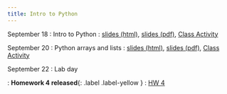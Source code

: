 ```yaml
---
title: Intro to Python
---
```


September 18
: Intro to Python
  : [slides (html)](https://sta279-f23.github.io/slides/lecture_9.html), [slides (pdf)](https://sta279-f23.github.io/slides/lecture_9.pdf), [Class Activity](https://sta279-f23.github.io/class_activities/ca_lecture_9.html)

September 20
: Python arrays and lists
  : [slides (html)](https://sta279-f23.github.io/slides/lecture_10.html), [slides (pdf)](https://sta279-f23.github.io/slides/lecture_10.pdf), [Class Activity](https://sta279-f23.github.io/class_activities/ca_lecture_10.html)
  
September 22
: Lab day

: **Homework 4 released**{: .label .label-yellow }
  : [HW 4](https://sta279-f23.github.io/homework/hw4.html)